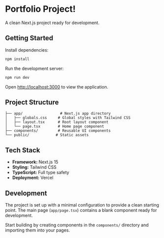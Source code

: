 # Portfolio Project!

A clean Next.js project ready for development.

## Getting Started

Install dependencies:

```bash
npm install
```

Run the development server:

```bash
npm run dev
```

Open [http://localhost:3000](http://localhost:3000) to view the application.

## Project Structure

```
├── app/                 # Next.js app directory
│   ├── globals.css     # Global styles with Tailwind CSS
│   ├── layout.tsx      # Root layout component
│   └── page.tsx        # Home page component
├── components/         # Reusable UI components
└── public/            # Static assets
```

## Tech Stack

- **Framework:** Next.js 15
- **Styling:** Tailwind CSS
- **TypeScript:** Full type safety
- **Deployment:** Vercel

## Development

The project is set up with a minimal configuration to provide a clean starting point. The main page (`app/page.tsx`) contains a blank component ready for development.

Start building by creating components in the `components/` directory and importing them into your pages.
